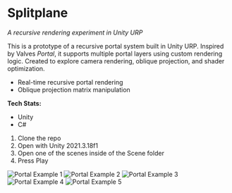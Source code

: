# Splitplane
*A recursive rendering experiment in Unity URP*

This is a prototype of a recursive portal system built in Unity URP. Inspired by Valves *Portal*, it supports multiple portal layers using custom rendering logic. Created to explore camera rendering, oblique projection, and shader optimization.

- Real-time recursive portal rendering
- Oblique projection matrix manipulation

**Tech Stats:**
- Unity  
- C#

1. Clone the repo
2. Open with Unity 2021.3.18f1
3. Open one of the scenes inside of the Scene folder
4. Press Play

![Portal Example 1](assets/portal1.gif)
![Portal Example 2](assets/portal2.gif)
![Portal Example 3](assets/portal3.gif)
![Portal Example 4](assets/portal4.gif)
![Portal Example 5](assets/portal5.gif)
